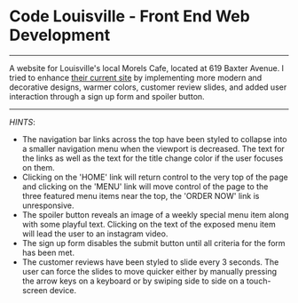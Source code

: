 # Code Louisville - Front End Web Development
***
A website for Louisville's local Morels Cafe, located at 619 Baxter Avenue. I tried to enhance [their current site](https://www.morelscafe.com/) by implementing more modern and decorative designs, warmer colors, customer review slides, and added user interaction through a sign up form and spoiler button.
***
_HINTS_:
+ The navigation bar links across the top have been styled to collapse into a smaller navigation menu when the viewport is decreased. The text for the links as well as the text for the title change color if the user focuses on them.
+ Clicking on the 'HOME' link will return control to the very top of the page and clicking on the 'MENU' link will move control of the page to the three featured menu items near the top, the 'ORDER NOW' link is unresponsive.
+ The spoiler button reveals an image of a weekly special menu item along with some playful text. Clicking on the text of the exposed menu item will lead the user to an instagram video.
+ The sign up form disables the submit button until all criteria for the form has been met.
+ The customer reviews have been styled to slide every 3 seconds. The user can force the slides to move quicker either by manually pressing the arrow keys on a keyboard or by swiping side to side on a touch-screen device.
